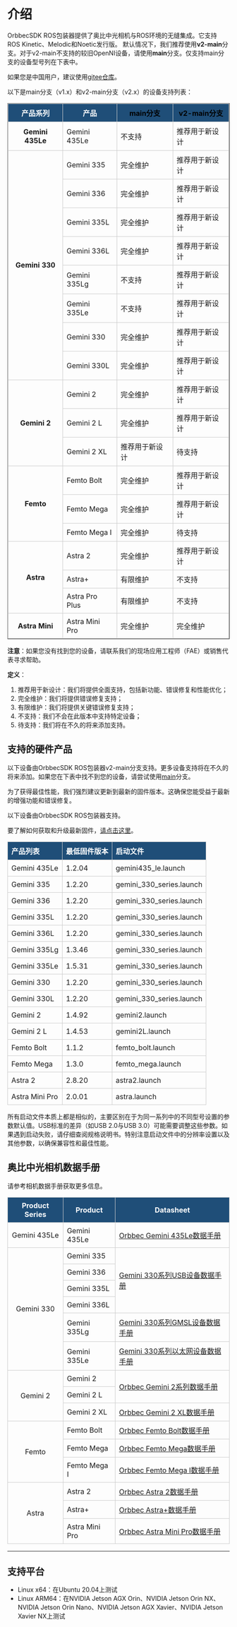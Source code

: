 # 介绍

OrbbecSDK ROS包装器提供了奥比中光相机与ROS环境的无缝集成。它支持ROS Kinetic、Melodic和Noetic发行版。
默认情况下，我们推荐使用**v2-main**分支。对于v2-main不支持的较旧OpenNI设备，请使用**main**分支。仅支持main分支的设备型号列在下表中。

如果您是中国用户，建议使用[gitee仓库](https://gitee.com/orbbecdeveloper/OrbbecSDK_ROS1)。

以下是main分支（v1.x）和v2-main分支（v2.x）的设备支持列表：

<table border="1" style="border-collapse: collapse; text-align: left; width: 100%;">
  <thead>
    <tr style="background-color: #1f4e78; color: white; text-align: center;">
      <th>产品系列</th>
      <th>产品</th>
      <th><a href="https://github.com/orbbec/OrbbecSDK_ROS2/tree/main" style="color: black; text-decoration: none;">main分支</a></th>
      <th><a href="https://github.com/orbbec/OrbbecSDK_ROS2/tree/v2-main" style="color: black; text-decoration: none;">v2-main分支</a></th>
    </tr>
  </thead>
  <tbody>
    <tr>
      <td style="text-align: center; font-weight: bold;">Gemini 435Le</td>
      <td>Gemini 435Le</td>
      <td>不支持</td>
      <td>推荐用于新设计</td>
    </tr>
    <tr>
      <td rowspan="8" style="text-align: center; font-weight: bold;">Gemini 330</td>
      <td>Gemini 335</td>
      <td>完全维护</td>
      <td>推荐用于新设计</td>
    </tr>
    <tr>
      <td>Gemini 336</td>
      <td>完全维护</td>
      <td>推荐用于新设计</td>
    </tr>
    <tr>
      <td>Gemini 335L</td>
      <td>完全维护</td>
      <td>推荐用于新设计</td>
    </tr>
    <tr>
      <td>Gemini 336L</td>
      <td>完全维护</td>
      <td>推荐用于新设计</td>
    </tr>
    <tr>
      <td>Gemini 335Lg</td>
      <td>不支持</td>
      <td>推荐用于新设计</td>
    </tr>
    <tr>
      <td>Gemini 335Le</td>
      <td>不支持</td>
      <td>推荐用于新设计</td>
    </tr>
    <tr>
      <td>Gemini 330</td>
      <td>完全维护</td>
      <td>推荐用于新设计</td>
    </tr>
    <tr>
      <td>Gemini 330L</td>
      <td>完全维护</td>
      <td>推荐用于新设计</td>
    </tr>
    <tr>
      <td rowspan="3" style="text-align: center; font-weight: bold;">Gemini 2</td>
      <td>Gemini 2</td>
      <td>完全维护</td>
      <td>推荐用于新设计</td>
    </tr>
    <tr>
      <td>Gemini 2 L</td>
      <td>完全维护</td>
      <td>推荐用于新设计</td>
    </tr>
    <tr>
      <td>Gemini 2 XL</td>
      <td>推荐用于新设计</td>
      <td>待支持</td>
    </tr>
    <tr>
      <td rowspan="3" style="text-align: center; font-weight: bold;">Femto</td>
      <td>Femto Bolt</td>
      <td>完全维护</td>
      <td>推荐用于新设计</td>
    </tr>
    <tr>
      <td>Femto Mega</td>
      <td>完全维护</td>
      <td>推荐用于新设计</td>
    </tr>
    <tr>
      <td>Femto Mega I</td>
      <td>完全维护</td>
      <td>待支持</td>
    </tr>
    <tr>
      <td rowspan="3" style="text-align: center; font-weight: bold;">Astra</td>
      <td>Astra 2</td>
      <td>完全维护</td>
      <td>推荐用于新设计</td>
    </tr>
    <tr>
      <td>Astra+</td>
      <td>有限维护</td>
      <td>不支持</td>
    </tr>
    <tr>
      <td>Astra Pro Plus</td>
      <td>有限维护</td>
      <td>不支持</td>
    </tr>
    <tr>
      <td style="text-align: center; font-weight: bold;">Astra Mini</td>
      <td>Astra Mini Pro</td>
      <td>完全维护</td>
      <td>完全维护</td>
    </tr>
  </tbody>
</table>

**注意**：如果您没有找到您的设备，请联系我们的现场应用工程师（FAE）或销售代表寻求帮助。

**定义**：

1. 推荐用于新设计：我们将提供全面支持，包括新功能、错误修复和性能优化；
2. 完全维护：我们将提供错误修复支持；
3. 有限维护：我们将提供关键错误修复支持；
4. 不支持：我们不会在此版本中支持特定设备；
5. 待支持：我们将在不久的将来添加支持。

## 支持的硬件产品

以下设备由OrbbecSDK ROS包装器v2-main分支支持。更多设备支持将在不久的将来添加。如果您在下表中找不到您的设备，请尝试使用[main](https://github.com/orbbec/OrbbecSDK_ROS1)分支。

为了获得最佳性能，我们强烈建议更新到最新的固件版本。这确保您能受益于最新的增强功能和错误修复。

以下设备由OrbbecSDK ROS包装器支持。

要了解如何获取和升级最新固件，[请点击这里](../3_quickstarts/orbbecviewer.md)。

| 产品列表       | 最低固件版本            | **启动文件**             |
|:-------------- |:------------------------ |:------------------------ |
| Gemini 435Le   | 1.2.04                   | gemini435_le.launch      |
| Gemini 335     | 1.2.20                   | gemini_330_series.launch |
| Gemini 336     | 1.2.20                   | gemini_330_series.launch |
| Gemini 335L    | 1.2.20                   | gemini_330_series.launch |
| Gemini 336L    | 1.2.20                   | gemini_330_series.launch |
| Gemini 335Lg   | 1.3.46                   | gemini_330_series.launch |
| Gemini 335Le   | 1.5.31                   | gemini_330_series.launch |
| Gemini 330     | 1.2.20                   | gemini_330_series.launch |
| Gemini 330L    | 1.2.20                   | gemini_330_series.launch |
| Gemini 2       | 1.4.92                   | gemini2.launch           |
| Gemini 2 L     | 1.4.53                   | gemini2L.launch          |
| Femto Bolt     | 1.1.2                    | femto_bolt.launch        |
| Femto Mega     | 1.3.0                    | femto_mega.launch        |
| Astra 2        | 2.8.20                   | astra2.launch            |
| Astra Mini Pro | 2.0.01                   | astra.launch             |

所有启动文件本质上都是相似的，主要区别在于为同一系列中的不同型号设置的参数默认值。USB标准的差异（如USB 2.0与USB 3.0）可能需要调整这些参数。如果遇到启动失败，请仔细查阅规格说明书。特别注意启动文件中的分辨率设置以及其他参数，以确保兼容性和最佳性能。



## 奥比中光相机数据手册

请参考相机数据手册获取更多信息。

<style>
table {
  border-collapse: collapse;
  width: 100%;
}
th, td {
  border: 1px solid #ccc;
  padding: 8px;
  text-align: left;
  vertical-align: middle;
}
thead th {
  background-color: #1f4e78;
  color: white;
  text-align: center;
  vertical-align: middle;
}
</style>

<table>
  <thead>
    <tr>
      <th>Product Series</th>
      <th>Product</th>
      <th>Datasheet</th>
    </tr>
  </thead>
  <tbody>
    <tr>
      <td style="text-align: center;">Gemini 435Le</td>
      <td>Gemini 435Le</td>
      <td><a href="https://new-orbbec3d-s3.s3.amazonaws.com/wp-content/uploads/2025/06/04011158/Orbbec-Gemini-435Le-Datasheet-V1.pdf">Orbbec Gemini 435Le数据手册</a></td>
    </tr>
    <tr>
      <td style="text-align: center;" rowspan="6">Gemini 330</td>
      <td>Gemini 335</td>
      <td rowspan="4"><a href="https://new-orbbec3d-s3.s3.amazonaws.com/wp-content/uploads/2025/04/22062452/Gemini-330-series-Datasheet-V1.6.pdf">Gemini 330系列USB设备数据手册</a></td>
    </tr>
    <tr><td>Gemini 336</td></tr>
    <tr><td>Gemini 335L</td></tr>
    <tr><td>Gemini 336L</td></tr>
    <tr>
      <td>Gemini 335Lg</td>
      <td><a href="https://new-orbbec3d-s3.s3.amazonaws.com/wp-content/uploads/2024/10/22030914/Gemini-335Lg-Datasheet-V1.0-241022.pdf">Gemini 330系列GMSL设备数据手册</a></td>
    </tr>
    <tr>
      <td>Gemini 335Le</td>
      <td><a href="https://new-orbbec3d-s3.s3.amazonaws.com/wp-content/uploads/2025/03/24023151/Orbbec-Gemini-335Le-Datasheet-V1-2.pdf">Gemini 330系列以太网设备数据手册</a></td>
    </tr>
    <tr>
      <td style="text-align: center;" rowspan="3">Gemini 2</td>
      <td>Gemini 2</td>
      <td rowspan="2"><a href="https://xm917ch2uk.feishu.cn/file/Khxfb2vdioUghexIMqJcAyL3nXf">Orbbec Gemini 2系列数据手册</a></td>
    </tr>
    <tr><td>Gemini 2 L</td></tr>
    <tr>
      <td>Gemini 2 XL</td>
      <td><a href="https://xm917ch2uk.feishu.cn/file/QW2vbNvwxoocRIxSL6Zcvut2npS">Orbbec Gemini 2 XL数据手册</a></td>
    </tr>
    <tr>
      <td style="text-align: center;" rowspan="3">Femto</td>
      <td>Femto Bolt</td>
      <td><a href="https://d1cd332k3pgc17.cloudfront.net/wp-content/uploads/2024/08/ORBBEC_Datasheet_Femto-Bolt-v1.0.pdf">Orbbec Femto Bolt数据手册</a></td>
    </tr>
    <tr>
      <td>Femto Mega</td>
      <td><a href="https://d1cd332k3pgc17.cloudfront.net/wp-content/uploads/2023/04/ORBBEC_Datasheet_Femto-Mega1.pdf">Orbbec Femto Mega数据手册</a></td>
    </tr>
    <tr>
      <td>Femto Mega I</td>
      <td><a href="https://d1cd332k3pgc17.cloudfront.net/wp-content/uploads/2023/08/ORBBEC_Datasheet_Femto-Mega-I.pdf">Orbbec Femto Mega I数据手册</a></td>
    </tr>
    <tr>
      <td style="text-align: center;" rowspan="3">Astra</td>
      <td>Astra 2</td>
      <td><a href="https://d1cd332k3pgc17.cloudfront.net/wp-content/uploads/2023/04/ORBBEC_Datasheet_Astra-2_V1.2.pdf">Orbbec Astra 2数据手册</a></td>
    </tr>
    <tr>
      <td>Astra+</td>
      <td><a href="https://xm917ch2uk.feishu.cn/file/Qk0zbx26Doh8XMxw0rIcOgQYnff">Orbbec Astra+数据手册</a></td>
    </tr>
    <tr>
      <td>Astra Mini Pro</td>
      <td><a href="https://d1cd332k3pgc17.cloudfront.net/wp-content/uploads/2023/04/ORBBEC_Datasheet_Astra-Mini-Pro-1.pdf">Orbbec Astra Mini Pro数据手册</a></td>
    </tr>
  </tbody>
</table>

---


## 支持平台

- Linux x64：在Ubuntu 20.04上测试
- Linux ARM64：在NVIDIA Jetson AGX Orin、NVIDIA Jetson Orin NX、NVIDIA Jetson Orin Nano、NVIDIA Jetson AGX Xavier、NVIDIA Jetson Xavier NX上测试
